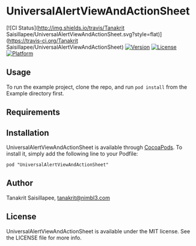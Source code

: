 # UniversalAlertViewAndActionSheet

[![CI Status](http://img.shields.io/travis/Tanakrit Saisillapee/UniversalAlertViewAndActionSheet.svg?style=flat)](https://travis-ci.org/Tanakrit Saisillapee/UniversalAlertViewAndActionSheet)
[![Version](https://img.shields.io/cocoapods/v/UniversalAlertViewAndActionSheet.svg?style=flat)](http://cocoadocs.org/docsets/UniversalAlertViewAndActionSheet)
[![License](https://img.shields.io/cocoapods/l/UniversalAlertViewAndActionSheet.svg?style=flat)](http://cocoadocs.org/docsets/UniversalAlertViewAndActionSheet)
[![Platform](https://img.shields.io/cocoapods/p/UniversalAlertViewAndActionSheet.svg?style=flat)](http://cocoadocs.org/docsets/UniversalAlertViewAndActionSheet)

## Usage

To run the example project, clone the repo, and run `pod install` from the Example directory first.

## Requirements

## Installation

UniversalAlertViewAndActionSheet is available through [CocoaPods](http://cocoapods.org). To install
it, simply add the following line to your Podfile:

    pod "UniversalAlertViewAndActionSheet"

## Author

Tanakrit Saisillapee, tanakrit@nimbl3.com

## License

UniversalAlertViewAndActionSheet is available under the MIT license. See the LICENSE file for more info.

